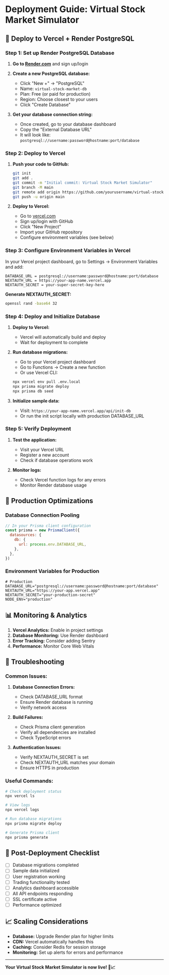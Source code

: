 # Deployment Guide: Virtual Stock Market Simulator

## 🚀 Deploy to Vercel + Render PostgreSQL

### Step 1: Set up Render PostgreSQL Database

1. **Go to [Render.com](https://render.com)** and sign up/login
2. **Create a new PostgreSQL database:**
   - Click "New +" → "PostgreSQL"
   - Name: `virtual-stock-market-db`
   - Plan: Free (or paid for production)
   - Region: Choose closest to your users
   - Click "Create Database"

3. **Get your database connection string:**
   - Once created, go to your database dashboard
   - Copy the "External Database URL"
   - It will look like: `postgresql://username:password@hostname:port/database`

### Step 2: Deploy to Vercel

1. **Push your code to GitHub:**
   ```bash
   git init
   git add .
   git commit -m "Initial commit: Virtual Stock Market Simulator"
   git branch -M main
   git remote add origin https://github.com/yourusername/virtual-stock-market.git
   git push -u origin main
   ```

2. **Deploy to Vercel:**
   - Go to [vercel.com](https://vercel.com)
   - Sign up/login with GitHub
   - Click "New Project"
   - Import your GitHub repository
   - Configure environment variables (see below)

### Step 3: Configure Environment Variables in Vercel

In your Vercel project dashboard, go to Settings → Environment Variables and add:

```
DATABASE_URL = postgresql://username:password@hostname:port/database
NEXTAUTH_URL = https://your-app-name.vercel.app
NEXTAUTH_SECRET = your-super-secret-key-here
```

**Generate NEXTAUTH_SECRET:**
```bash
openssl rand -base64 32
```

### Step 4: Deploy and Initialize Database

1. **Deploy to Vercel:**
   - Vercel will automatically build and deploy
   - Wait for deployment to complete

2. **Run database migrations:**
   - Go to your Vercel project dashboard
   - Go to Functions → Create a new function
   - Or use Vercel CLI:
   ```bash
   npx vercel env pull .env.local
   npx prisma migrate deploy
   npx prisma db seed
   ```

3. **Initialize sample data:**
   - Visit: `https://your-app-name.vercel.app/api/init-db`
   - Or run the init script locally with production DATABASE_URL

### Step 5: Verify Deployment

1. **Test the application:**
   - Visit your Vercel URL
   - Register a new account
   - Check if database operations work

2. **Monitor logs:**
   - Check Vercel function logs for any errors
   - Monitor Render database usage

## 🔧 Production Optimizations

### Database Connection Pooling
```javascript
// In your Prisma client configuration
const prisma = new PrismaClient({
  datasources: {
    db: {
      url: process.env.DATABASE_URL,
    },
  },
})
```

### Environment Variables for Production
```env
# Production
DATABASE_URL="postgresql://username:password@hostname:port/database"
NEXTAUTH_URL="https://your-app.vercel.app"
NEXTAUTH_SECRET="your-production-secret"
NODE_ENV="production"
```

## 📊 Monitoring & Analytics

1. **Vercel Analytics:** Enable in project settings
2. **Database Monitoring:** Use Render dashboard
3. **Error Tracking:** Consider adding Sentry
4. **Performance:** Monitor Core Web Vitals

## 🚨 Troubleshooting

### Common Issues:

1. **Database Connection Errors:**
   - Check DATABASE_URL format
   - Ensure Render database is running
   - Verify network access

2. **Build Failures:**
   - Check Prisma client generation
   - Verify all dependencies are installed
   - Check TypeScript errors

3. **Authentication Issues:**
   - Verify NEXTAUTH_SECRET is set
   - Check NEXTAUTH_URL matches your domain
   - Ensure HTTPS in production

### Useful Commands:

```bash
# Check deployment status
npx vercel ls

# View logs
npx vercel logs

# Run database migrations
npx prisma migrate deploy

# Generate Prisma client
npx prisma generate
```

## 🎯 Post-Deployment Checklist

- [ ] Database migrations completed
- [ ] Sample data initialized
- [ ] User registration working
- [ ] Trading functionality tested
- [ ] Analytics dashboard accessible
- [ ] All API endpoints responding
- [ ] SSL certificate active
- [ ] Performance optimized

## 📈 Scaling Considerations

- **Database:** Upgrade Render plan for higher limits
- **CDN:** Vercel automatically handles this
- **Caching:** Consider Redis for session storage
- **Monitoring:** Set up alerts for errors and performance

---

**Your Virtual Stock Market Simulator is now live! 🚀📈**
